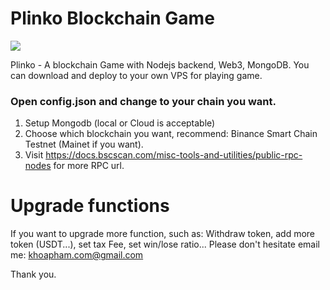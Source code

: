# Plinko Blockchain Game

![](https://loteries.lotoquebec.com/loteries/___Waf6ede3f-1a4e-418d-9877-91227464c743___.png)

Plinko - A blockchain Game with Nodejs backend, Web3, MongoDB. You can download and deploy to your own VPS for playing game.

### Open config.json and change to your chain you want.

1. Setup Mongodb (local or Cloud is acceptable)
2. Choose which blockchain you want, recommend: Binance Smart Chain Testnet (Mainet if you want). 
3. Visit https://docs.bscscan.com/misc-tools-and-utilities/public-rpc-nodes for more RPC url.

# Upgrade functions

If you want to upgrade more function, such as: Withdraw token, add more token (USDT...), set tax Fee, set win/lose ratio... Please don't hesitate email me: khoapham.com@gmail.com

Thank you.

